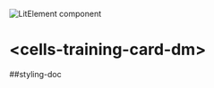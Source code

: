![LitElement component](https://img.shields.io/badge/litElement-component-blue.svg)

# \<cells-training-card-dm>

##styling-doc